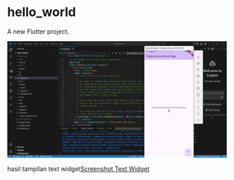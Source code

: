 # hello_world

A new Flutter project.

![Screenshot hello_world](images/01.png)

hasil tampilan text widget[Screenshot Text Widget](images/02.png)